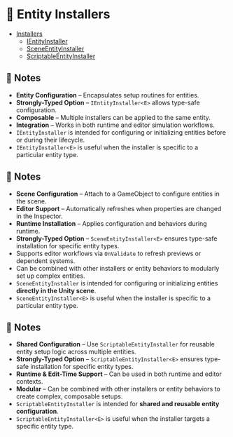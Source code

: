 # 🧩 Entity Installers


- [Installers]()
    - [IEntityInstaller](Installers/IEntityInstaller.md)
    - [SceneEntityInstaller](Installers/SceneEntityInstaller.md)
    - [ScriptableEntityInstaller](Installers/ScriptableEntityInstaller.md)


## 📝 Notes

- **Entity Configuration** – Encapsulates setup routines for entities.
- **Strongly-Typed Option** – `IEntityInstaller<E>` allows type-safe configuration.
- **Composable** – Multiple installers can be applied to the same entity.
- **Integration** – Works in both runtime and editor simulation workflows.
- `IEntityInstaller` is intended for configuring or initializing entities before or during their lifecycle.
- `IEntityInstaller<E>` is useful when the installer is specific to a particular entity type.


## 📝 Notes

- **Scene Configuration** – Attach to a GameObject to configure entities in the scene.
- **Editor Support** – Automatically refreshes when properties are changed in the Inspector.
- **Runtime Installation** – Applies configuration and behaviors during runtime.
- **Strongly-Typed Option** – `SceneEntityInstaller<E>` ensures type-safe installation for specific entity types.
- Supports editor workflows via `OnValidate` to refresh previews or dependent systems.
- Can be combined with other installers or entity behaviors to modularly set up complex entities.
- `SceneEntityInstaller` is intended for configuring or initializing entities **directly in the Unity scene**.
- `SceneEntityInstaller<E>` is useful when the installer is specific to a particular entity type.


## 📝 Notes

- **Shared Configuration** – Use `ScriptableEntityInstaller` for reusable entity setup logic across multiple entities.
- **Strongly-Typed Option** – `ScriptableEntityInstaller<E>` ensures type-safe installation for specific entity types.
- **Runtime & Edit-Time Support** – Can be used in both runtime and editor contexts.
- **Modular** – Can be combined with other installers or entity behaviors to create complex, composable setups.
- `ScriptableEntityInstaller` is intended for **shared and reusable entity configuration**.
- `ScriptableEntityInstaller<E>` is useful when the installer targets a specific entity type.

